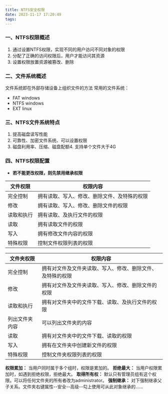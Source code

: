 ```yaml
---
title: NTFS安全权限
date: 2023-11-17 17:20:49
tags:
---
```


### 一、NTFS权限概述
1. 通过设置NTFS权限，实现不同的用户访问不同对象的权限
2. 分配了正确的访问权限后，用户才能访问其资源
3. 设置权限放置资源被篡改、删除
### 二、文件系统概述
文件系统即在外部存储设备上组织文件的方法
常用的文件系统：
- FAT windows
- NTFS windows
- EXT linux
### 三、NTFS文件系统特点
1. 提高磁盘读写性能
2. 可靠性、加密文件系统、可以设置权限
3. 磁盘利用率、压缩、磁盘配额4. 支持单个文件大于4G
### 四、NTFS权限配置
- **若不能更改权限，则先禁用继承权限**


| 文件权限 | 权限内容 |
| ------------ | ------------ |
|  完全控制 | 拥有读取、写入、修改、删除文件、及特殊的权限 |
| 修改 | 拥有读取、写入、修改、删除文件的权限 |
| 读取和执行 | 拥有读取、及执行文件的权限 |
| 读取 | 拥有读取文件的权限 |
| 写入 | 拥有修改文件内容的权限 |
| 特殊权限 | 控制文件权限列表的权限 |

| 文件夹权限 | 权限内容 |
| ------------ | ------------ |
|  完全控制 | 拥有对文件及文件夹读取、写入、修改、删除文件、及特殊的权限 |
| 修改 | 拥有对文件及文件夹读取、写入、修改、删除文件的权限 |
| 读取和执行 | 拥有对文件夹中的文件下载、读取、及执行文件的权限 |
| 列出文件夹内容 | 可以列出文件夹的内容 |
| 读取 | 拥有对文件夹中的文件下载、读取的权限 |
| 写入 | 拥有在文件夹中创建新文件的权限 |
| 特殊权限 | 控制文件夹权限列表的权限 |

**权限累加：** 当用户同时属于多个组时，权限是累加的。
**拒绝最大：** 当用户权限累加时，如遇到拒绝权限，拒绝最大。
**取得所有权：** 默认只有管理员组有这个权限。可以将任何文件夹的所有者改为administrator。
**强制继承：** 对下强制继承父子关系。文件夹右键属性--安全--高级--勾上使用可从此对象继承的......